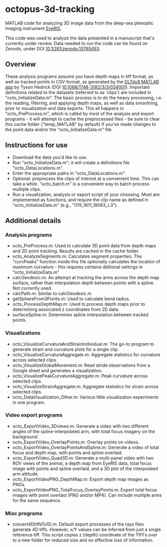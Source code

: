 # octopus-3d-tracking
MATLAB code for analyzing 3D image data from the deep-sea plenoptic imaging instrument [EyeRIS](https://www.mbari.org/technology/eyeris/).

This code was used to analyze the data presented in a manuscript that's currently under review. Data needed to run the code can be found on Zenodo, under DOI [10.5281/zenodo.10795493](https://doi.org/10.5281/zenodo.10795493).

## Overview
These analysis programs assume you have depth maps in tiff format, as well as tracked points in CSV format, as generated by the [DLTdv8 MATLAB app](https://biomech.web.unc.edu/dltdv/) by Tyson Hedrick (DOI [10.1088/1748-3182/3/3/034001](https://doi.org/10.1088/1748-3182/3/3/034001)).
Important definitions related to the datasets (referred to as 'clips') are included in "octo_InitializeData.m". The basic process is to do the heavy processing, i.e. the reading, filtering, and applying depth maps, as well as data smoothing, prior to visualization and data exports. This all happens in "octo_PreProcess.m", which is called by most of the analysis and export programs - it will attempt to cache the preprocessed files - be sure to clear this cache folder ("temp_MATLAB" by default) if you've made changes to the point data and/or the "octo_InitializeData.m" file.

## Instructions for use

* Download the data you'd like to use.
* Run "octo_InitializeData.m"; it will create a definitions file "octo_DataLocations.m".
* Enter the appropriate paths in "octo_DataLocations.m".
* Optional: preprocess the clips of interest at a convenient time. This can take a while. "octo_batch.m" is a convenient way to batch process multiple clips.
* Run a visualization, analysis or export script of your choosing. Most are implemented as functions, and require the clip name as defined in "octo_InitializeData.m" (e.g., "O15_1611_19083_L3").

## Additional details

### Analysis programs

* octo_PreProcess.m: Used to calculate 3D point data from depth maps and 2D point tracking. Results are cached in the cache folder.
* octo_AnalyzeSegments.m: Calculates segment properties. The "curvPeaks" function inside this file optionally calculates the location of maximum curvature - this requires certaina dditional settings in "octo_InitializeData.m"
* calcGeodesic.m: An attempt at tracking the arms across the depth map surface, rather than interpolation depth between points with a spline. Not currently used.
* calcPath.m: Similar to calcGeodesic.m
* getSphereFrom3Points.m: Used to calculate bend radius.
* octo_ProcessDepthMap.m: Used to process depth maps prior to determining associated z coordinates from 2D data.
* surfaceSpline.m: Determines spline interpolation between tracked points.

### Visualizations

* octo_VisualizeCurvatureAndStrainIndividual.m: The go-to program to generate strain and curvature plots for a single clip.
* octo_VisualizeCurvatureAggregate.m: Aggregate statistics for curvature across selected clips. 
* octo_VisualizeGlobalMovement.m: Read stride observations from a Google sheet and generates a visualization.
* octo_VisualizePeakCurvatureAggregate.m: Peak curvature across selected clips. 
* octo_VisualizeStrainAggregate.m: Aggregate statistics for strain across selected clips. 
* octo_DataVisualization_Other.m: Various little visualization experiments in one program.

### Video export programs

* octo_ExportVideo_3Dviews.m: Generate a video with two different angles of the spline-interpolated arm, with total focus imagery on the background.
* octo_ExportVideo_OverlayPoints.m: Overlay points on videos.
* octo_ExportVideo_OverlayPointsAndSpline.m: Generate a video of total focus and depth map, with points and spline overlaid.
* octo_ExportVideo_Quad3D.m: Generate a multi-panel video with two ROV views of the animal, a depth map from EyeRIS data, total focus image with points and spline overlaid, and a 3D plot of the interpolated arm attitude.
* octo_ExportVideoPNG_DepthMap.m: Export depth map images as PNGs.
* octo_ExportVideoPNG_TotalFocus_OverlayPoints.m: Export total focus images with point overlaid (PNG and/or MP4). Can include multiple arms for the same sequence.

### Misc programs

* convert4DtiffsTo1D.m: Default export processes of the rays files generate 4D tiffs. However, x/Y values can be inferred from just a single reference tiff. This script copies z (depth) coordinate of the TIFFs over to a new folder for reduced size and no effective loss of information.